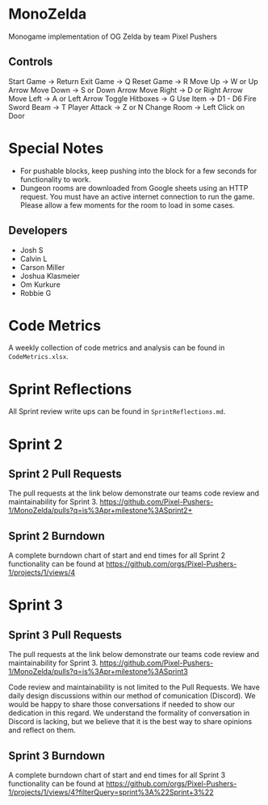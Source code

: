 # MonoZelda
Monogame implementation of OG Zelda by team Pixel Pushers

## Controls
Start Game -> Return
Exit Game -> Q
Reset Game -> R
Move Up -> W or Up Arrow
Move Down -> S or Down Arrow
Move Right -> D or Right Arrow
Move Left -> A or Left Arrow
Toggle Hitboxes -> G
Use Item -> D1 - D6
Fire Sword Beam -> T
Player Attack -> Z or N
Change Room -> Left Click on Door

# Special Notes
- For pushable blocks, keep pushing into the block for a few seconds for functionality 
to work.
- Dungeon rooms are downloaded from Google sheets using an HTTP request. You must have an active internet connection to run the game. Please allow a few moments for the room to load in some cases.

## Developers
- Josh S
- Calvin L
- Carson Miller
- Joshua Klasmeier
- Om Kurkure
- Robbie G

# Code Metrics
A weekly collection of code metrics and analysis can be found in `CodeMetrics.xlsx`.

# Sprint Reflections
All Sprint review write ups can be found in `SprintReflections.md`.

# Sprint 2

## Sprint 2 Pull Requests
The pull requests at the link below demonstrate our teams code review and maintainability for Sprint 3.
https://github.com/Pixel-Pushers-1/MonoZelda/pulls?q=is%3Apr+milestone%3ASprint2+

## Sprint 2 Burndown
A complete burndown chart of start and end times for all Sprint 2 functionality can be found at
https://github.com/orgs/Pixel-Pushers-1/projects/1/views/4

# Sprint 3

## Sprint 3 Pull Requests
The pull requests at the link below demonstrate our teams code review and maintainability for Sprint 3.
https://github.com/Pixel-Pushers-1/MonoZelda/pulls?q=is%3Apr+milestone%3ASprint3

Code review and maintainability is not limited to the Pull Requests. We have daily design discussions within our method of comunication (Discord). We would be happy to share those conversations if needed to show our dedication in this regard. We understand the formality of conversation in Discord is lacking, but we believe that it is the best way to share opinions and reflect on them.

## Sprint 3 Burndown
A complete burndown chart of start and end times for all Sprint 3 functionality can be found at
https://github.com/orgs/Pixel-Pushers-1/projects/1/views/4?filterQuery=sprint%3A%22Sprint+3%22
